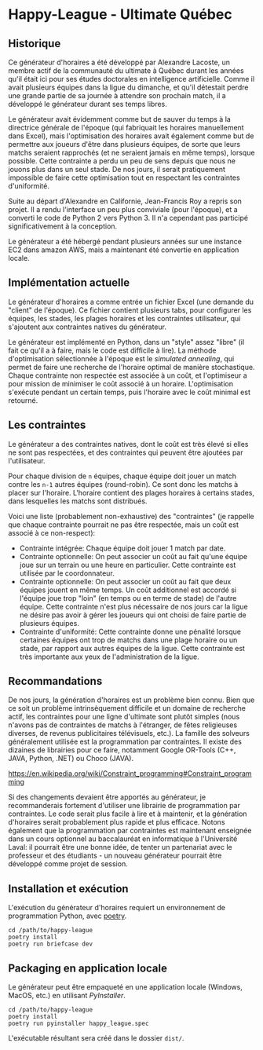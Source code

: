 # Happy-League - Ultimate Québec

## Historique
Ce générateur d'horaires a été développé par Alexandre Lacoste, un membre actif de la communauté du ultimate
à Québec durant les années qu'il était ici pour ses études doctorales en intelligence artificielle. Comme il 
avait plusieurs équipes dans la ligue du dimanche, et qu'il détestait perdre une grande partie de sa journée à 
attendre son prochain match, il a développé le générateur durant ses temps libres.

Le générateur avait évidemment comme but de sauver du temps à la directrice générale de l'époque (qui fabriquait 
les horaires manuellement dans Excel), mais l'optimisation des horaires avait également comme but de permettre 
aux joueurs d'être dans plusieurs équipes, de sorte que leurs matchs seraient rapprochés (et ne seraient jamais
en même temps), lorsque possible. Cette contrainte a perdu un peu de sens depuis que nous ne jouons plus dans un 
seul stade. De nos jours, il serait pratiquement impossible de faire cette optimisation tout en respectant les 
contraintes d'uniformité.

Suite au départ d'Alexandre en Californie, Jean-Francis Roy a repris son projet. Il a rendu l'interface un peu
plus conviviale (pour l'époque), et a converti le code de Python 2 vers Python 3. Il n'a cependant pas participé
significativement à la conception. 

Le générateur a été hébergé pendant plusieurs années sur une instance EC2 dans amazon AWS, mais a maintenant été convertie en application locale.


## Implémentation actuelle
Le générateur d'horaires a comme entrée un fichier Excel (une demande du "client" de l'époque). Ce fichier contient
plusieurs tabs, pour configurer les équipes, les stades, les plages horaires et les contraintes utilisateur, qui 
s'ajoutent aux contraintes natives du générateur.

Le générateur est implémenté en Python, dans un "style" assez "libre" (il fait ce qu'il a à faire, mais le code est
difficile à lire). La méthode d'optimisation sélectionnée à l'époque est le _simulated annealing_, qui permet de faire 
une recherche de l'horaire optimal de manière stochastique. Chaque contrainte non respectée est associée à un coût, et 
l'optimiseur a pour mission de minimiser le coût associé à un horaire. L'optimisation s'exécute pendant un certain
temps, puis l'horaire avec le coût minimal est retourné.

## Les contraintes
Le générateur a des contraintes natives, dont le coût est très élevé si elles ne sont pas respectées, et des contraintes 
qui peuvent être ajoutées par l'utilisateur. 

Pour chaque division de `n` équipes, chaque équipe doit jouer un match contre les `n-1` autres équipes (round-robin).
Ce sont donc les matchs à placer sur l'horaire. L'horaire contient des plages horaires à certains stades, dans
lesquelles les matchs sont distribués.

Voici une liste (probablement non-exhaustive) des "contraintes" (je rappelle que chaque contrainte pourrait ne pas être 
respectée, mais un coût est associé à ce non-respect):

* Contrainte intégrée: Chaque équipe doit jouer 1 match par date.
* Contrainte optionnelle: On peut associer un coût au fait qu'une équipe joue sur un terrain ou une heure en
particulier. Cette contrainte est utilisée par le coordonnateur.
* Contrainte optionnelle: On peut associer un coût au fait que deux équipes jouent en même temps. Un coût additionnel
est accordé si l'équipe joue trop "loin" (en temps ou en terme de stade) de l'autre équipe. Cette contrainte n'est 
plus nécessaire de nos jours car la ligue ne désire pas avoir à gérer les joueurs qui ont choisi de faire partie de 
plusieurs équipes.
* Contrainte d'uniformité: Cette contrainte donne une pénalité lorsque certaines équipes ont trop de matchs dans une
plage horaire ou un stade, par rapport aux autres équipes de la ligue. Cette contrainte est très importante aux yeux de 
l'administration de la ligue.

## Recommandations

De nos jours, la génération d'horaires est un problème bien connu. Bien que ce soit un problème intrinsèquement
difficile et un domaine de recherche actif, les contraintes pour une ligne d'ultimate sont plutôt simples (nous n'avons 
pas de contraintes de matchs à l'étranger, de fêtes religieuses diverses, de revenus publicitaires télévisuels, etc.). 
La famille des solveurs généralement utilisée est la programmation par contraintes. Il existe des dizaines de librairies 
pour ce faire, notamment Google OR-Tools (C++, JAVA, Python, .NET) ou Choco (JAVA).

https://en.wikipedia.org/wiki/Constraint_programming#Constraint_programming

Si des changements devaient être apportés au générateur, je recommanderais fortement d'utiliser une librairie de 
programmation par contraintes. Le code serait plus facile à lire et à maintenir, et la génération d'horaires serait 
probablement plus rapide et plus efficace. Notons également que la programmation par contraintes est maintenant
enseignée dans un cours optionnel au baccalauréat en informatique à l'Université Laval: il pourrait être une bonne idée,
de tenter un partenariat avec le professeur et des étudiants - un nouveau générateur pourrait être développé comme
projet de session.

## Installation et exécution
L'exécution du générateur d'horaires requiert un environnement de programmation Python, avec [poetry](https://python-poetry.org/).

```
cd /path/to/happy-league
poetry install
poetry run briefcase dev
```

## Packaging en application locale
Le générateur peut être empaqueté en une application locale (Windows, MacOS, etc.) en utilisant _PyInstaller_. 

```
cd /path/to/happy-league
poetry install
poetry run pyinstaller happy_league.spec
```

L'exécutable résultant sera créé dans le dossier `dist/`.
